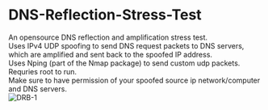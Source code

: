 # DNS-Reflection-Stress-Test
An opensource DNS reflection and amplification stress test.
<br>Uses IPv4 UDP spoofing to send DNS request packets to DNS servers, which are amplified and sent back to the spoofed IP address.
<br>Uses Nping (part of the Nmap package) to send custom udp packets. Requries root to run.
<br> Make sure to have permission of your spoofed source ip network/computer and DNS servers.
<br><img src="https://i.ibb.co/7bpWGVN/DRB-1.jpg" alt="DRB-1" border="0">
